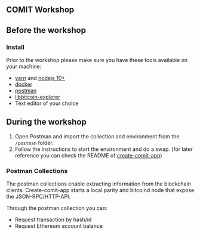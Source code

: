 ## COMIT Workshop

## Before the workshop

### Install

Prior to the workshop please make sure you have these tools available on your machine:
* [yarn](https://yarnpkg.com/lang/en/docs/install/#mac-stable) and [nodejs 10+](https://nodejs.org/en/download/)
* [docker](https://docs.docker.com/install/)
* [postman](https://www.getpostman.com/downloads/)
* [libbitcoin-explorer](https://github.com/libbitcoin/libbitcoin-explorer)
* Text editor of your choice

## During the workshop

1. Open Postman and import the collection and environment from the `/postman` folder.
2. Follow the instructions to start the environment and do a swap. (for later reference you can check the README of [create-comit-app](https://github.com/comit-network/create-comit-app))

### Postman Collections

The postman collections enable extracting information from the blockchain clients.
Create-comit-app starts a local parity and bitcoind node that expose the JSON-RPC/HTTP-API.

Through the postman collection you can:
* Request transaction by hash/id
* Request Ethereum account balance